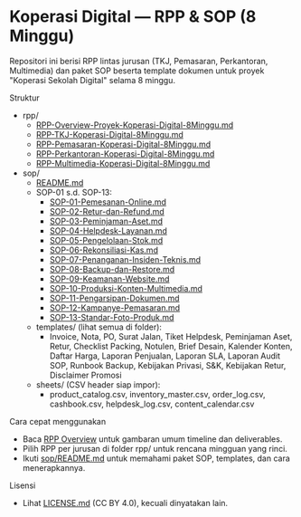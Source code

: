 # Koperasi Digital — RPP & SOP (8 Minggu)

Repositori ini berisi RPP lintas jurusan (TKJ, Pemasaran, Perkantoran, Multimedia) dan paket SOP beserta template dokumen untuk proyek "Koperasi Sekolah Digital" selama 8 minggu.

Struktur
- rpp/
  - [RPP-Overview-Proyek-Koperasi-Digital-8Minggu.md](rpp/RPP-Overview-Proyek-Koperasi-Digital-8Minggu.md)
  - [RPP-TKJ-Koperasi-Digital-8Minggu.md](rpp/RPP-TKJ-Koperasi-Digital-8Minggu.md)
  - [RPP-Pemasaran-Koperasi-Digital-8Minggu.md](rpp/RPP-Pemasaran-Koperasi-Digital-8Minggu.md)
  - [RPP-Perkantoran-Koperasi-Digital-8Minggu.md](rpp/RPP-Perkantoran-Koperasi-Digital-8Minggu.md)
  - [RPP-Multimedia-Koperasi-Digital-8Minggu.md](rpp/RPP-Multimedia-Koperasi-Digital-8Minggu.md)
- sop/
  - [README.md](sop/README.md)
  - SOP-01 s.d. SOP-13:
    - [SOP-01-Pemesanan-Online.md](sop/SOP-01-Pemesanan-Online.md)
    - [SOP-02-Retur-dan-Refund.md](sop/SOP-02-Retur-dan-Refund.md)
    - [SOP-03-Peminjaman-Aset.md](sop/SOP-03-Peminjaman-Aset.md)
    - [SOP-04-Helpdesk-Layanan.md](sop/SOP-04-Helpdesk-Layanan.md)
    - [SOP-05-Pengelolaan-Stok.md](sop/SOP-05-Pengelolaan-Stok.md)
    - [SOP-06-Rekonsiliasi-Kas.md](sop/SOP-06-Rekonsiliasi-Kas.md)
    - [SOP-07-Penanganan-Insiden-Teknis.md](sop/SOP-07-Penanganan-Insiden-Teknis.md)
    - [SOP-08-Backup-dan-Restore.md](sop/SOP-08-Backup-dan-Restore.md)
    - [SOP-09-Keamanan-Website.md](sop/SOP-09-Keamanan-Website.md)
    - [SOP-10-Produksi-Konten-Multimedia.md](sop/SOP-10-Produksi-Konten-Multimedia.md)
    - [SOP-11-Pengarsipan-Dokumen.md](sop/SOP-11-Pengarsipan-Dokumen.md)
    - [SOP-12-Kampanye-Pemasaran.md](sop/SOP-12-Kampanye-Pemasaran.md)
    - [SOP-13-Standar-Foto-Produk.md](sop/SOP-13-Standar-Foto-Produk.md)
  - templates/ (lihat semua di folder):
    - Invoice, Nota, PO, Surat Jalan, Tiket Helpdesk, Peminjaman Aset, Retur, Checklist Packing, Notulen, Brief Desain, Kalender Konten, Daftar Harga, Laporan Penjualan, Laporan SLA, Laporan Audit SOP, Runbook Backup, Kebijakan Privasi, S&K, Kebijakan Retur, Disclaimer Promosi
  - sheets/ (CSV header siap impor):
    - product_catalog.csv, inventory_master.csv, order_log.csv, cashbook.csv, helpdesk_log.csv, content_calendar.csv

Cara cepat menggunakan
- Baca [RPP Overview](rpp/RPP-Overview-Proyek-Koperasi-Digital-8Minggu.md) untuk gambaran umum timeline dan deliverables.
- Pilih RPP per jurusan di folder rpp/ untuk rencana mingguan yang rinci.
- Ikuti [sop/README.md](sop/README.md) untuk memahami paket SOP, templates, dan cara menerapkannya.

Lisensi
- Lihat [LICENSE.md](LICENSE.md) (CC BY 4.0), kecuali dinyatakan lain.